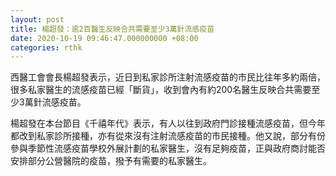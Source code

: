 ```yaml
---
layout: post
title: 楊超發：逾2百醫生反映合共需要至少3萬針流感疫苗
date: 2020-10-19 09:46:47.000000000 +08:00
categories: rthk
---
```


西醫工會會長楊超發表示，近日到私家診所注射流感疫苗的市民比往年多約兩倍，很多私家醫生的流感疫苗已經「斷貨」，收到會內有約200名醫生反映合共需要至少3萬針流感疫苗。

楊超發在本台節目《千禧年代》表示，有人以往到政府門診接種流感疫苗，但今年都改到私家診所接種，亦有從來沒有注射流感疫苗的市民接種。他又說，部分有份參與季節性流感疫苗學校外展計劃的私家醫生，沒有足夠疫苗，正與政府商討能否安排部分公營醫院的疫苗，撥予有需要的私家醫生。
